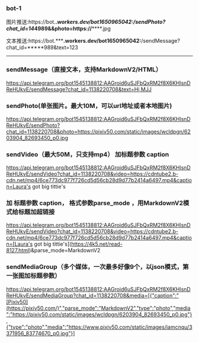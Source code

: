 ### bot-1
图片推送:https://bot.*********.workers.dev/bot1650965042:******/sendPhoto?chat_id=14*****4989&&photo=https://******.jpg

文本推送:https://bot.*********.workers.dev/bot1650965042:******/sendMessage?chat_id=*****989&text=123
***
### sendMessage（直接文本，支持MarkdownV2/HTML）

https://api.telegram.org/bot1545138812:AAGroid6uSJFbQxRM2f8X6KHlsnDReHUkvE/sendMessage?chat_id=1138220708&text=Hi,MJJ

### sendPhoto(单张图片。最大10M，可以url地址或者本地图片)

https://api.telegram.org/bot1545138812:AAGroid6uSJFbQxRM2f8X6KHlsnDReHUkvE/sendPhoto?chat_id=1138220708&photo=https://pixiv50.com/static/images/wcldpgn/6203904_82693450_p0.jpg

### sendVideo（最大50M，只支持mp4） 加标题参数 caption

https://api.telegram.org/bot1545138812:AAGroid6uSJFbQxRM2f8X6KHlsnDReHUkvE/sendVideo?chat_id=1138220708&video=https://cdntube2.b-cdn.net/mp4/6ce773dc977f726cd5d56cb28d9d77b2414a6497.mp4&caption=Laura's got big tittie's

### 加 标题参数 caption， 格式参数parse_mode ，用MarkdownV2模式给标题加超链接

https://api.telegram.org/bot1545138812:AAGroid6uSJFbQxRM2f8X6KHlsnDReHUkvE/sendVideo?chat_id=1138220708&video=https://cdntube2.b-cdn.net/mp4/6ce773dc977f726cd5d56cb28d9d77b2414a6497.mp4&caption=[Laura's got big tittie's](https://4k5.net/read-8127.html)&parse_mode=MarkdownV2

### sendMediaGroup（多个媒体，一次最多好像9个，以json模式，第一张图加标题参数）

https://api.telegram.org/bot1545138812:AAGroid6uSJFbQxRM2f8X6KHlsnDReHUkvE/sendMediaGroup?chat_id=1138220708&media=[{"caption":"[Pixiv50](https://pixiv50.com/)","parse_mode":"MarkdownV2","type":"photo","media":"https://pixiv50.com/static/images/wcldpgn/6203904_82693450_p0.jpg"},{"type":"photo","media":"https://www.pixiv50.com/static/images/iamcnqu/3371956_83774670_p0.jpg"}]